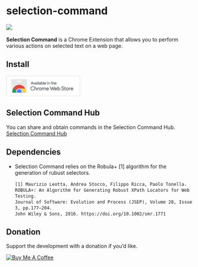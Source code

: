 # selection-command
<img width="700" src="https://github.com/ujiro99/selection-command/blob/main/docs/920%C3%97300.png?raw=true" />

**Selection Command** is a Chrome Extension that allows you to perform various actions on selected text on a web page.  

## Install
<a href="https://chromewebstore.google.com/detail/selection-command/nlnhbibaommoelemmdfnkjkgoppkohje" title="open chrome webstore">
<img src="https://github.com/ujiro99/optimize-ab-selector/blob/master/docs/assets/chrome-webstore-small.png?raw=true" alt="chrome webstore" width="200">
</a>

## Selection Command Hub

You can share and obtain commands in the Selection Command Hub.  
[Selection Command Hub](https://ujiro99.github.io/selection-command/)

## Dependencies

- Selection Command relies on the Robula+ [1] algorithm for the generation of rubust selectors.
  ```
  [1] Maurizio Leotta, Andrea Stocco, Filippo Ricca, Paolo Tonella. 
  ROBULA+: An Algorithm for Generating Robust XPath Locators for Web Testing.
  Journal of Software: Evolution and Process (JSEP), Volume 28, Issue 3, pp.177–204.
  John Wiley & Sons, 2016. https://doi.org/10.1002/smr.1771
  ```

## Donation
Support the development with a donation if you’d like.  
  
<a href="https://www.buymeacoffee.com/yujiro.takeda" target="_blank"><img src="https://cdn.buymeacoffee.com/buttons/v2/default-blue.png" alt="Buy Me A Coffee" style="height: 60px !important;width: 217px !important;" ></a>
